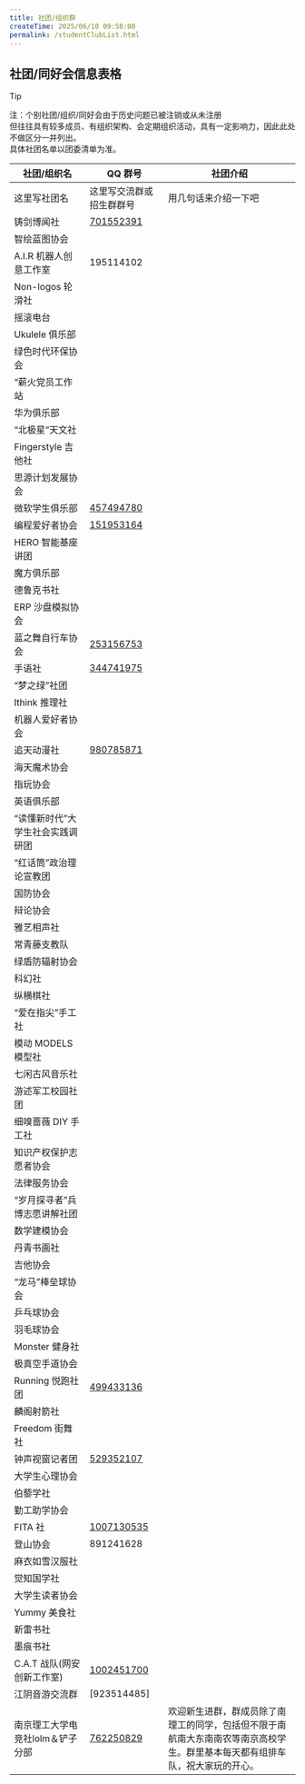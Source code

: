 ```yaml
---
title: 社团/组织群
createTime: 2025/06/10 09:58:00
permalink: /studentClubList.html
---
```


## 社团/同好会信息表格

>[!TIP]
>注：个别社团/组织/同好会由于历史问题已被注销或从未注册  
>但往往具有较多成员、有组织架构、会定期组织活动，具有一定影响力，因此此处不做区分一并列出。    
>具体社团名单以团委清单为准。

| 社团/组织名                      | QQ 群号                                      | 社团介绍               |
| -------------------------------- | -------------------------------------------- | ---------------------- |
| 这里写社团名                | 这里写交流群或招生群群号                     | 用几句话来介绍一下吧 |
| 铸剑博闻社                       | [701552391](https://qm.qq.com/q/boH0FT0Wbu)|                        |
| 智绘蓝图协会                     |                                              |                        |
| A.I.R 机器人创意工作室           | 195114102                                    |                        |
| Non-logos 轮滑社                 |                                              |                        |
| 摇滚电台                         |                                              |                        |
| Ukulele 俱乐部                   |                                              |                        |
| 绿色时代环保协会                 |                                              |                        |
| “薪火党员工作站                  |                                              |                        |
| 华为俱乐部                       |                                              |                        |
| “北极星”天文社                   |                                              |                        |
| Fingerstyle 吉他社               |                                              |                        |
| 思源计划发展协会                 |                                              |                        |
| 微软学生俱乐部                   | [457494780](https://qm.qq.com/q/mOvjgRuwtq)  |                        |
| 编程爱好者协会                   | [151953164](https://qm.qq.com/q/GSUXviavII)  |                        |
| HERO 智能基座讲团                |                                              |                        |
| 魔方俱乐部                       |                                              |                        |
| 德鲁克书社                       |                                              |                        |
| ERP 沙盘模拟协会                 |                                              |                        |
| 蓝之舞自行车协会                 |[253156753](https://qm.qq.com/q/SBaC9XG60E) |                        |
| 手语社                           |[344741975](https://qm.qq.com/q/Dr8ABwL6co)  |                        |
| “梦之绿”社团                     |                                              |                        |
| Ithink 推理社                    |                                              |                        |
| 机器人爱好者协会                 |                                              |                        |
| 追天动漫社                       | [980785871](https://qm.qq.com/q/pnw5klSHba)  |                        |
| 海天魔术协会                     |                                              |                        |
| 指玩协会                         |                                              |                        |
| 英语俱乐部                       |                                              |                        |
| “读懂新时代”大学生社会实践调研团 |                                              |                        |
| “红话筒”政治理论宣教团           |                                              |                        |
| 国防协会                         |                                              |                        |
| 辩论协会                         |                                              |                        |
| 雅艺相声社                       |                                              |                        |
| 常青藤支教队                     |                                              |                        |
| 绿盾防辐射协会                   |                                              |                        |
| 科幻社                           |                                              |                        |
| 纵横棋社                         |                                              |                        |
| “爱在指尖”手工社                 |                                              |                        |
| 模动 MODELS 模型社               |                                              |                        |
| 七闲古风音乐社                   |                                              |                        |
| 游述军工校园社团                 |                                              |                        |
| 细嗅蔷薇 DIY 手工社              |                                              |                        |
| 知识产权保护志愿者协会           |                                              |                        |
| 法律服务协会                     |                                              |                        |
| “岁月探寻者”兵博志愿讲解社团     |                                              |                        |
| 数学建模协会                     |                                              |                        |
| 丹青书画社                       |                                              |                        |
| 吉他协会                         |                                              |                        |
| “龙马”棒垒球协会                 |                                              |                        |
| 乒乓球协会                       |                                              |                        |
| 羽毛球协会                       |                                              |                        |
| Monster 健身社                   |                                              |                        |
| 极真空手道协会                   |                                              |                        |
| Running 悦跑社团                 |    [499433136](https://qm.qq.com/q/R5IsOoaXi6)                                        |                        |
| 麟阁射箭社                       |                                              |                        |
| Freedom 街舞社                   |                                              |                        |
| 钟声视窗记者团                   | [529352107](https://qm.qq.com/q/s2UDf7ooPS)  |                        |
| 大学生心理协会                   |                                              |                        |
| 伯藜学社                         |                                              |                        |
| 勤工助学协会                     |                                              |                        |
| FITA 社                          | [1007130535](https://qm.qq.com/q/9abgMtx0Va) |                        |
| 登山协会                         | 891241628                                             |                        |
| 麻衣如雪汉服社                   |                                              |                        |
| 觉知国学社                       |                                              |                        |
| 大学生读者协会                   |                                              |                        |
| Yummy 美食社                     |                                              |                        |
| 新雷书社                         |                                               |                        |
| 墨痕书社                         |                                              |                        |
| C.A.T 战队(网安创新工作室)        |[1002451700](https://qm.qq.com/q/SmLfg8j2uc)  |                        |
| 江阴音游交流群                   |  [923514485]                                  |                        |
|南京理工大学电竞社lolm＆铲子分部|[762250829](https://qm.qq.com/q/SgaiSmnIqs)|        欢迎新生进群，群成员除了南理工的同学，包括但不限于南航南大东南南农等南京高校学生。群里基本每天都有组排车队，祝大家玩的开心。|
